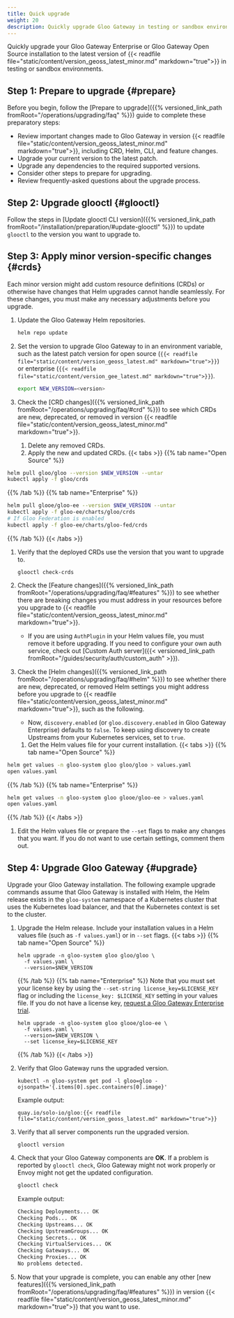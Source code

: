 ```yaml
---
title: Quick upgrade
weight: 20
description: Quickly upgrade Gloo Gateway in testing or sandbox environments.
---
```


Quickly upgrade your Gloo Gateway Enterprise or Gloo Gateway Open Source installation to the latest version of {{< readfile file="static/content/version_geoss_latest_minor.md" markdown="true">}} in testing or sandbox environments.

## Step 1: Prepare to upgrade {#prepare}

Before you begin, follow the [Prepare to upgrade]({{% versioned_link_path fromRoot="/operations/upgrading/faq" %}}) guide to complete these preparatory steps:
* Review important changes made to Gloo Gateway in version {{< readfile file="static/content/version_geoss_latest_minor.md" markdown="true">}}, including CRD, Helm, CLI, and feature changes.
* Upgrade your current version to the latest patch.
* Upgrade any dependencies to the required supported versions.
* Consider other steps to prepare for upgrading.
* Review frequently-asked questions about the upgrade process.

## Step 2: Upgrade glooctl {#glooctl}

Follow the steps in [Update glooctl CLI version]({{% versioned_link_path fromRoot="/installation/preparation/#update-glooctl" %}}) to update `glooctl` to the version you want to upgrade to.

## Step 3: Apply minor version-specific changes {#crds}

Each minor version might add custom resource definitions (CRDs) or otherwise have changes that Helm upgrades cannot handle seamlessly. For these changes, you must make any necessary adjustments before you upgrade.

1. Update the Gloo Gateway Helm repositories.
   ```sh
   helm repo update
   ```

2. Set the version to upgrade Gloo Gateway to in an environment variable, such as the latest patch version for open source (`{{< readfile file="static/content/version_geoss_latest.md" markdown="true">}}`) or enterprise (`{{< readfile file="static/content/version_gee_latest.md" markdown="true">}}`).
   ```sh
   export NEW_VERSION=<version>
   ```

3. Check the [CRD changes]({{% versioned_link_path fromRoot="/operations/upgrading/faq/#crd" %}}) to see which CRDs are new, deprecated, or removed in version {{< readfile file="static/content/version_geoss_latest_minor.md" markdown="true">}}.
   1. Delete any removed CRDs. <!--If applicable, add commands to kubectl delete the removed CRDs-->
   2. Apply the new and updated CRDs.
      {{< tabs >}}
{{% tab name="Open Source" %}}
```sh
helm pull gloo/gloo --version $NEW_VERSION --untar
kubectl apply -f gloo/crds
```
{{% /tab %}}
{{% tab name="Enterprise" %}}
```sh
helm pull glooe/gloo-ee --version $NEW_VERSION --untar
kubectl apply -f gloo-ee/charts/gloo/crds
# If Gloo Federation is enabled
kubectl apply -f gloo-ee/charts/gloo-fed/crds
```
{{% /tab %}}
      {{< /tabs >}}
   1. Verify that the deployed CRDs use the version that you want to upgrade to.
      ```
      glooctl check-crds
      ```

4. Check the [Feature changes]({{% versioned_link_path fromRoot="/operations/upgrading/faq/#features" %}}) to see whether there are breaking changes you must address in your resources before you upgrade to {{< readfile file="static/content/version_geoss_latest_minor.md" markdown="true">}}. <!--If applicable, add steps to walk users though updating crs for any breaking changes-->
   
   * If you are using `AuthPlugin` in your Helm values file, you must remove it before upgrading. If you need to configure your own auth service, check out [Custom Auth server]({{< versioned_link_path fromRoot="/guides/security/auth/custom_auth" >}}). 

5. Check the [Helm changes]({{% versioned_link_path fromRoot="/operations/upgrading/faq/#helm" %}}) to see whether there are new, deprecated, or removed Helm settings you might address before you upgrade to {{< readfile file="static/content/version_geoss_latest_minor.md" markdown="true">}}, such as the following.
   
   * Now, `discovery.enabled` (or `gloo.discovery.enabled` in Gloo Gateway Enterprise) defaults to `false`. To keep using discovery to create Upstreams from your Kubernetes services, set to `true`.
   
   1. Get the Helm values file for your current installation.
      {{< tabs >}}
{{% tab name="Open Source" %}}
```sh
helm get values -n gloo-system gloo gloo/gloo > values.yaml
open values.yaml
```
{{% /tab %}}
{{% tab name="Enterprise" %}}
```sh
helm get values -n gloo-system gloo glooe/gloo-ee > values.yaml
open values.yaml
```
{{% /tab %}}
      {{< /tabs >}}
   1. Edit the Helm values file or prepare the `--set` flags to make any changes that you want. If you do not want to use certain settings, comment them out.

## Step 4: Upgrade Gloo Gateway {#upgrade}

Upgrade your Gloo Gateway installation. The following example upgrade commands assume that Gloo Gateway is installed with Helm, the Helm release exists in the `gloo-system` namespace of a Kubernetes cluster that uses the Kubernetes load balancer, and that the Kubernetes context is set to the cluster.

1. Upgrade the Helm release. Include your installation values in a Helm values file (such as `-f values.yaml`) or in `--set` flags.
   {{< tabs >}}
   {{% tab name="Open Source" %}}
   ```shell script
   helm upgrade -n gloo-system gloo gloo/gloo \
     -f values.yaml \
     --version=$NEW_VERSION
   ```
   {{% /tab %}}
   {{% tab name="Enterprise" %}}
   Note that you must set your license key by using the `--set-string license_key=$LICENSE_KEY` flag or including the `license_key: $LICENSE_KEY` setting in your values file. If you do not have a license key, [request a Gloo Gateway Enterprise trial](https://www.solo.io/gloo-trial).
   ```shell script
   helm upgrade -n gloo-system gloo glooe/gloo-ee \
     -f values.yaml \
     --version=$NEW_VERSION \
     --set license_key=$LICENSE_KEY
   ```
   {{% /tab %}}
   {{< /tabs >}}

2. Verify that Gloo Gateway runs the upgraded version.
   ```shell script
   kubectl -n gloo-system get pod -l gloo=gloo -ojsonpath='{.items[0].spec.containers[0].image}'
   ```

   Example output:
   ```
   quay.io/solo-io/gloo:{{< readfile file="static/content/version_geoss_latest.md" markdown="true">}}
   ```

3. Verify that all server components run the upgraded version.
   ```shell script
   glooctl version
   ```

4. Check that your Gloo Gateway components are **OK**. If a problem is reported by `glooctl check`, Gloo Gateway might not work properly or Envoy might not get the updated configuration.
   ```bash
   glooctl check
   ```
   Example output:
   ```bash
   Checking Deployments... OK
   Checking Pods... OK
   Checking Upstreams... OK
   Checking UpstreamGroups... OK
   Checking Secrets... OK
   Checking VirtualServices... OK
   Checking Gateways... OK
   Checking Proxies... OK
   No problems detected.
   ```

5. Now that your upgrade is complete, you can enable any other [new features]({{% versioned_link_path fromRoot="/operations/upgrading/faq/#features" %}}) in version {{< readfile file="static/content/version_geoss_latest_minor.md" markdown="true">}} that you want to use.